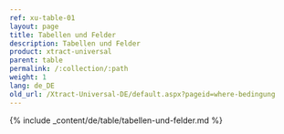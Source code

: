```yaml
---
ref: xu-table-01
layout: page
title: Tabellen und Felder
description: Tabellen und Felder
product: xtract-universal
parent: table
permalink: /:collection/:path
weight: 1
lang: de_DE
old_url: /Xtract-Universal-DE/default.aspx?pageid=where-bedingung
---
```


{% include _content/de/table/tabellen-und-felder.md  %}
 
  
